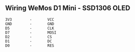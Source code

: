 Wiring
WeMos D1 Mini  -  SSD1306 OLED
--------------------------------
    3V3        -       VCC
    GND        -       GND
    D5         -       CLK
    D7         -       MOSI
    D2         -       CS
    D1         -       DC
    D0         -       RES